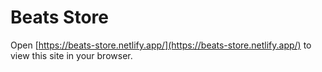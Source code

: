 # Beats Store
Open [https://beats-store.netlify.app/](https://beats-store.netlify.app/) to view this site  in your browser.

